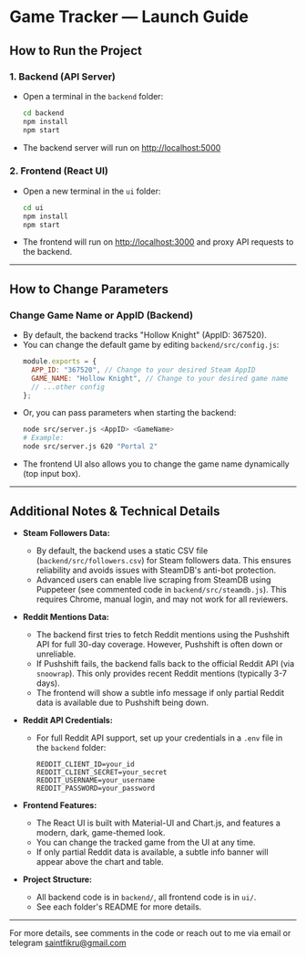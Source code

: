 # Game Tracker — Launch Guide

## How to Run the Project

### 1. Backend (API Server)

- Open a terminal in the `backend` folder:
  ```bash
  cd backend
  npm install
  npm start
  ```
- The backend server will run on [http://localhost:5000](http://localhost:5000)

### 2. Frontend (React UI)

- Open a new terminal in the `ui` folder:
  ```bash
  cd ui
  npm install
  npm start
  ```
- The frontend will run on [http://localhost:3000](http://localhost:3000) and proxy API requests to the backend.

---

## How to Change Parameters

### Change Game Name or AppID (Backend)

- By default, the backend tracks "Hollow Knight" (AppID: 367520).
- You can change the default game by editing `backend/src/config.js`:
  ```js
  module.exports = {
    APP_ID: "367520", // Change to your desired Steam AppID
    GAME_NAME: "Hollow Knight", // Change to your desired game name
    // ...other config
  };
  ```
- Or, you can pass parameters when starting the backend:
  ```bash
  node src/server.js <AppID> <GameName>
  # Example:
  node src/server.js 620 "Portal 2"
  ```
- The frontend UI also allows you to change the game name dynamically (top input box).

---

## Additional Notes & Technical Details

- **Steam Followers Data:**

  - By default, the backend uses a static CSV file (`backend/src/followers.csv`) for Steam followers data. This ensures reliability and avoids issues with SteamDB's anti-bot protection.
  - Advanced users can enable live scraping from SteamDB using Puppeteer (see commented code in `backend/src/steamdb.js`). This requires Chrome, manual login, and may not work for all reviewers.

- **Reddit Mentions Data:**

  - The backend first tries to fetch Reddit mentions using the Pushshift API for full 30-day coverage. However, Pushshift is often down or unreliable.
  - If Pushshift fails, the backend falls back to the official Reddit API (via `snoowrap`). This only provides recent Reddit mentions (typically 3-7 days).
  - The frontend will show a subtle info message if only partial Reddit data is available due to Pushshift being down.

- **Reddit API Credentials:**

  - For full Reddit API support, set up your credentials in a `.env` file in the `backend` folder:
    ```env
    REDDIT_CLIENT_ID=your_id
    REDDIT_CLIENT_SECRET=your_secret
    REDDIT_USERNAME=your_username
    REDDIT_PASSWORD=your_password
    ```

- **Frontend Features:**

  - The React UI is built with Material-UI and Chart.js, and features a modern, dark, game-themed look.
  - You can change the tracked game from the UI at any time.
  - If only partial Reddit data is available, a subtle info banner will appear above the chart and table.

- **Project Structure:**
  - All backend code is in `backend/`, all frontend code is in `ui/`.
  - See each folder's README for more details.

---

For more details, see comments in the code or reach out to me via email or telegram
saintfikru@gmail.com
